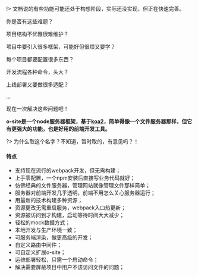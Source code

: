!> 文档说的有些功能可能还处于构想阶段，实际还没实现，但正在快速完善。

你是否有这些难题？

项目结构不优雅很难维护？

项目中要引入很多框架，可能好但很烦又要学？

每个项目都要配置很多东西？

开发流程各种命令，头大？

上线部署又要做很多适配？

...

现在一次解决这些问题吧！

**o-site是一个node服务器框架，基于[koa2](https://koajs.com/)，简单得像一个文件服务器那样，但它有更强大的功能，也是好用的前端开发工具。**

?> 为什么取这个名字？不知道，暂时取的，有意见吗？！

#### 特点

- 支持现在流行的webpack开发，但无需构建；
- 上手零配置，一个npm安装后直接写业务代码就好；
- 仿佛经典的文件服务器，管理网站就像管理文件那样简单；
- 服务器对前端开发几乎透明，前端不用怎么关心服务器运行；
- 用最新的技术构建多种资源；
- 资源更改无需重启服务，webpack入口热更新；
- 资源被访问到才构建，启动等待时间大大减少；
- 轻松的mock数据方式；
- 本地开发与生产环境一致；
- 可服务端渲染，做更高级的开发；
- 自定义路由中间件；
- 可自定义扩展o-site；
- 运维部署轻松，只需一个启动命令；
- 解决需要屏蔽项目中用户不该访问文件的问题；